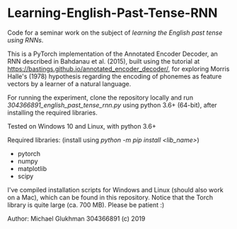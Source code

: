 # Learning-English-Past-Tense-RNN
Code for a seminar work on the subject of *learning the English past tense using RNNs*.

This is a PyTorch implementation of the Annotated Encoder Decoder, an RNN described in Bahdanau et al. (2015),
built using the tutorial at https://bastings.github.io/annotated_encoder_decoder/,
for exploring Morris Halle's (1978) hypothesis regarding the encoding of phonemes as feature vectors
by a learner of a natural language.

For running the experiment, clone the repository locally and 
run _304366891_english_past_tense_rnn.py_ using python 3.6+ (64-bit), after installing the required libraries.

   Tested on Windows 10 and Linux, with python 3.6+

   Required libraries: (install using _python -m pip install <lib_name>_)
   - pytorch
   - numpy
   - matplotlib
   - scipy
   
  I've compiled installation scripts for Windows and Linux (should also work on a Mac), which
  can be found in this repository. 
  Notice that the Torch library is quite large (ca. 700 MB). Please be patient :)
  
  Author: Michael Glukhman 304366891 (c) 2019 
